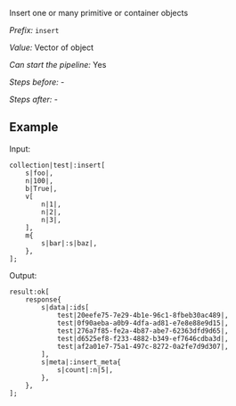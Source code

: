Insert one or many primitive or container objects

*Prefix:* `insert`

*Value:* Vector of object

*Can start the pipeline:* Yes

*Steps before:* -

*Steps after:* -


## Example

Input:

<pre><code><span class="prefix_primitive">collection</span>|<span class="value_primitive">test</span>|:<span class="prefix_vector">insert</span>[
	<span class="prefix_string">s</span>|<span class="value_string">foo</span>|,
	<span class="prefix_number">n</span>|<span class="value_number">100</span>|,
	<span class="prefix_bool">b</span>|<span class="value_bool">True</span>|,
	<span class="prefix_vector">v</span>[
		<span class="prefix_number">n</span>|<span class="value_number">1</span>|,
		<span class="prefix_number">n</span>|<span class="value_number">2</span>|,
		<span class="prefix_number">n</span>|<span class="value_number">3</span>|,
	],
	<span class="prefix_map">m</span>{
		<span class="prefix_string">s</span>|<span class="value_string">bar</span>|:<span class="prefix_string">s</span>|<span class="value_string">baz</span>|,
	},
];
</code></pre>

Output:

<pre><code><span class="prefix_primitive">result</span>:<span class="prefix_vector">ok</span>[
	<span class="prefix_map">response</span>{
		<span class="prefix_string">s</span>|<span class="value_string">data</span>|:<span class="prefix_vector">ids</span>[
			<span class="prefix_link">test</span>|<span class="value_link">20eefe75-7e29-4b1e-96c1-8fbeb30ac489</span>|,
			<span class="prefix_link">test</span>|<span class="value_link">0f90aeba-a0b9-4dfa-ad81-e7e8e88e9d15</span>|,
			<span class="prefix_link">test</span>|<span class="value_link">276a7f85-fe2a-4b87-abe7-62363dfd9d65</span>|,
			<span class="prefix_link">test</span>|<span class="value_link">d6525ef8-f233-4882-b349-ef7646cdba3d</span>|,
			<span class="prefix_link">test</span>|<span class="value_link">af2a01e7-75a1-497c-8272-0a2fe7d9d307</span>|,
		],
		<span class="prefix_string">s</span>|<span class="value_string">meta</span>|:<span class="prefix_map">insert_meta</span>{
			<span class="prefix_string">s</span>|<span class="value_string">count</span>|:<span class="prefix_number">n</span>|<span class="value_number">5</span>|,
		},
	},
];
</code></pre>